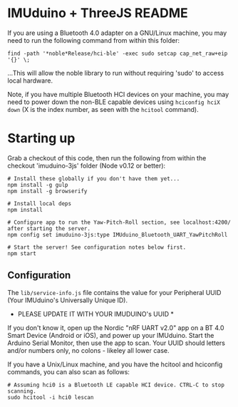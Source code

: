 IMUduino + ThreeJS README
=========================

If you are using a Bluetooth 4.0 adapter on a GNU/Linux machine, you may need to run the following command from within this folder:

```
find -path '*noble*Release/hci-ble' -exec sudo setcap cap_net_raw+eip '{}' \;
```
...This will allow the noble library to run without requiring 'sudo' to access local hardware.

Note, if you have multiple Bluetooth HCI devices on your machine, you may need to power down the non-BLE capable devices using `hciconfig hciX down` (X is the index number, as seen with the `hcitool` command).

# Starting up
Grab a checkout of this code, then run the following from within the checkout 'imuduino-3js' folder (Node v0.12 or better):

```
# Install these globally if you don't have them yet...
npm install -g gulp
npm install -g browserify

# Install local deps
npm install

# Configure app to run the Yaw-Pitch-Roll section, see localhost:4200/ after starting the server.
npm config set imuduino-3js:type IMUduino_Bluetooth_UART_YawPitchRoll

# Start the server! See configuration notes below first.
npm start

```

## Configuration
The `lib/service-info.js` file contains the value for your Peripheral UUID (Your IMUduino's Universally Unique ID).

* PLEASE UPDATE IT WITH YOUR IMUDUINO's UUID *

If you don't know it, open up the Nordic "nRF UART v2.0" app on a BT 4.0 Smart Device (Android or iOS), and power up your IMUduino.
Start the Arduino Serial Monitor, then use the app to scan. Your UUID should letters and/or numbers only, no colons - likeley all lower case.

If you have a Unix/Linux machine, and you have the hcitool and hciconfig commands, you can also scan as follows:

```
# Assuming hci0 is a Bluetooth LE capable HCI device. CTRL-C to stop scanning.
sudo hcitool -i hci0 lescan
```
